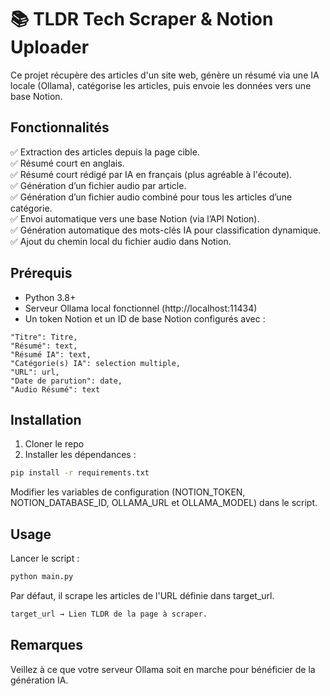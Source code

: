# 📚 TLDR Tech Scraper & Notion Uploader

Ce projet récupère des articles d'un site web, génère un résumé via une IA locale (Ollama), catégorise les articles, puis envoie les données vers une base Notion.

## Fonctionnalités

✅ Extraction des articles depuis la page cible.  
✅ Résumé court en anglais.  
✅ Résumé court rédigé par IA en français (plus agréable à l'écoute).  
✅ Génération d’un fichier audio par article.  
✅ Génération d’un fichier audio combiné pour tous les articles d’une catégorie.  
✅ Envoi automatique vers une base Notion (via l’API Notion).  
✅ Génération automatique des mots-clés IA pour classification dynamique.  
✅ Ajout du chemin local du fichier audio dans Notion.

## Prérequis

- Python 3.8+
- Serveur Ollama local fonctionnel (http://localhost:11434)
- Un token Notion et un ID de base Notion configurés avec :
```
"Titre": Titre,
"Résumé": text,
"Résumé IA": text,
"Catégorie(s) IA": selection multiple,
"URL": url,
"Date de parution": date,
"Audio Résumé": text
```

## Installation

1. Cloner le repo
2. Installer les dépendances :

```bash
pip install -r requirements.txt
```

Modifier les variables de configuration (NOTION_TOKEN, NOTION_DATABASE_ID, OLLAMA_URL et OLLAMA_MODEL) dans le script.

## Usage
Lancer le script :

```bash
python main.py
```
Par défaut, il scrape les articles de l'URL définie dans target_url.
```bash
target_url → Lien TLDR de la page à scraper.
```
## Remarques
Veillez à ce que votre serveur Ollama soit en marche pour bénéficier de la génération IA.